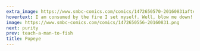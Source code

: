```yaml
---
extra_image: https://www.smbc-comics.com/comics/1472650570-20160831after.png
hovertext: I am consumed by the fire I set myself. Well, blow me down!
image: https://www.smbc-comics.com/comics/1472650556-20160831.png
next: purity
prev: teach-a-man-to-fish
title: Popeye
---
```

